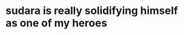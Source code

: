 <!--
id: 95868554
link: http://tumblr.atmos.org/post/95868554/sudara-is-really-solidifying-himself-as-one-of-my
slug: sudara-is-really-solidifying-himself-as-one-of-my
date: Mon Apr 13 2009 15:03:00 GMT-0700 (PDT)
publish: 2009-04-013
tags: 
title: sudara is really solidifying himself as one of my heroes
-->


sudara is really solidifying himself as one of my heroes
========================================================



